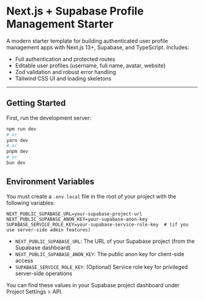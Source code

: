# Next.js + Supabase Profile Management Starter

A modern starter template for building authenticated user profile management apps with Next.js 13+, Supabase, and TypeScript. Includes:
- Full authentication and protected routes
- Editable user profiles (username, full name, avatar, website)
- Zod validation and robust error handling
- Tailwind CSS UI and loading skeletons

---

## Getting Started

First, run the development server:

```bash
npm run dev
# or
yarn dev
# or
pnpm dev
# or
bun dev
```

## Environment Variables

You must create a `.env.local` file in the root of your project with the following variables:

```env
NEXT_PUBLIC_SUPABASE_URL=your-supabase-project-url
NEXT_PUBLIC_SUPABASE_ANON_KEY=your-supabase-anon-key
SUPABASE_SERVICE_ROLE_KEY=your-supabase-service-role-key  # (if you use server-side admin features)
```

- `NEXT_PUBLIC_SUPABASE_URL`: The URL of your Supabase project (from the Supabase dashboard)
- `NEXT_PUBLIC_SUPABASE_ANON_KEY`: The public anon key for client-side access
- `SUPABASE_SERVICE_ROLE_KEY`: (Optional) Service role key for privileged server-side operations

You can find these values in your Supabase project dashboard under Project Settings > API.
